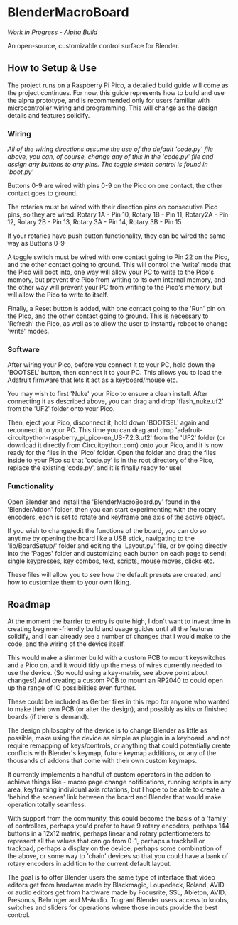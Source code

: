# BlenderMacroBoard
_Work in Progress - Alpha Build_

An open-source, customizable control surface for Blender.

## How to Setup & Use
The project runs on a Raspberry Pi Pico, a detailed build guide will come as the project continues. For now, this guide represents how to build and use the alpha prototype, and is recommended only for users familiar with microcontroller wiring and programming. This will change as the design details and features solidify.

### Wiring
_All of the wiring directions assume the use of the default 'code.py' file above, you can, of course, change any of this in the 'code.py' file and assign any buttons to any pins. The toggle switch control is found in 'boot.py'_

Buttons 0-9 are wired with pins 0-9 on the Pico on one contact, the other contact goes to ground.

The rotaries must be wired with their direction pins on consecutive Pico pins, so they are wired:
Rotary 1A - Pin 10, Rotary 1B - Pin 11, Rotary2A - Pin 12, Rotary 2B - Pin 13, Rotary 3A - Pin 14, Rotary 3B - Pin 15

If your rotaries have push button functionality, they can be wired the same way as Buttons 0-9

A toggle switch must be wired with one contact going to Pin 22 on the Pico, and the other contact going to ground. This will control the 'write' mode that the Pico will boot into, one way will allow your PC to write to the Pico's memory, but prevent the Pico from writing to its own internal memory, and the other way will prevent your PC from writing to the Pico's memory, but will allow the Pico to write to itself.

Finally, a Reset button is added, with one contact going to the 'Run' pin on the Pico, and the other contact going to ground. This is necessary to 'Refresh' the Pico, as well as to allow the user to instantly reboot to change 'write' modes.

### Software
After wiring your Pico, before you connect it to your PC, hold down the 'BOOTSEL' button, then connect it to your PC. This allows you to load the Adafruit firmware that lets it act as a keyboard/mouse etc.

You may wish to first 'Nuke' your Pico to ensure a clean install. After connecting it as described above, you can drag and drop 'flash_nuke.uf2' from the 'UF2' folder onto your Pico.

Then, eject your Pico, disconnect it, hold down 'BOOTSEL' again and reconnect it to your PC. This time you can drag and drop 'adafruit-circuitpython-raspberry_pi_pico-en_US-7.2.3.uf2' from the 'UF2' folder (or download it directly from Circuitpython.com) onto your Pico, and it is now ready for the files in the 'Pico' folder. Open the folder and drag the files inside to your Pico so that 'code.py' is in the root directory of the Pico, replace the existing 'code.py', and it is finally ready for use!

### Functionality
Open Blender and install the 'BlenderMacroBoard.py' found in the 'BlenderAddon' folder, then you can start experimenting with the rotary encoders, each is set to rotate and keyframe one axis of the active object.

If you wish to change/edit the functions of the board, you can do so anytime by opening the board like a USB stick, navigating to the 'lib/BoardSetup/' folder and editing the 'Layout.py' file, or by going directly into the 'Pages' folder and customizing each button on each page to send: single keypresses, key combos, text, scripts, mouse moves, clicks etc.

These files will allow you to see how the default presets are created, and how to customize them to your own liking.

## Roadmap
At the moment the barrier to entry is quite high, I don't want to invest time in creating beginner-friendly build and usage guides until all the features solidify, and I can already see a number of changes that I would make to the code, and the wiring of the device itself.

This would make a slimmer build with a custom PCB to mount keyswitches and a Pico on, and it would tidy up the mess of wires currently needed to use the device. (So would using a key-matrix, see above point about changes!) And creating a custom PCB to mount an RP2040 to could open up the range of IO possibilities even further.

These could be included as Gerber files in this repo for anyone who wanted to make their own PCB (or alter the design), and possibly as kits or finished boards (if there is demand).

The design philosophy of the device is to change Blender as little as possible, make using the device as simple as pluggin in a keyboard, and not require remapping of keys/controls, or anything that could potentially create conflicts with Blender's keymap, future keymap additions, or any of the thousands of addons that come with their own custom keymaps.

It currently implements a handful of custom operators in the addon to achieve things like - macro page change notifications, running scripts in any area, keyframing individual axis rotations, but I hope to be able to create a 'behind the scenes' link between the board and Blender that would make operation totally seamless.

With support from the community, this could become the basis of a 'family' of controllers, perhaps you'd prefer to have 9 rotary encoders, perhaps 144 buttons in a 12x12 matrix, perhaps linear and rotary potentiometers to represent all the values that can go from 0-1, perhaps a trackball or trackpad, perhaps a display on the device, perhaps some combination of the above, or some way to 'chain' devices so that you could have a bank of rotary encoders in addition to the current default layout.

The goal is to offer Blender users the same type of interface that video editors get from hardware made by Blackmagic, Loupedeck, Roland, AVID or audio editors get from hardware made by Focusrite, SSL, Ableton, AVID, Presonus, Behringer and M-Audio. To grant Blender users access to knobs, switches and sliders for operations where those inputs provide the best control.
